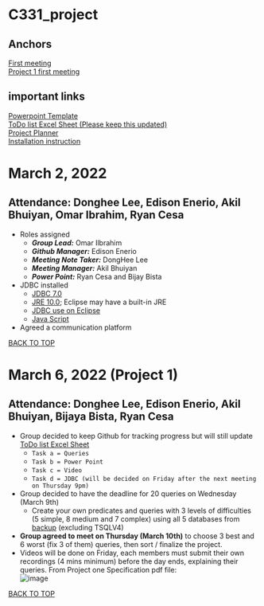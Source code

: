# <a name = "top">C331_project</a>

## Anchors
[First meeting](#first) <br>
[Project 1 first meeting](#Project1First)

## important links
[Powerpoint Template](https://1drv.ms/p/s!AuYD2nOb2dkVhsExjLmWe_LGs_YRPw?e=Py6bp9)
<br>
[ToDo list Excel Sheet (Please keep this updated)](https://1drv.ms/x/s!AuYD2nOb2dkVhsEFkoTiiL9s8lO0FA?e=2Tv9EP)
<br>
[Project Planner](https://1drv.ms/x/s!AuYD2nOb2dkVhsEJYzYu4ugYwPCERQ?e=NccfcD)
<br>
[Installation instruction](
https://learn-us-east-1-prod-fleet02-xythos.content.blackboardcdn.com/61aab133e7df2/41757336?X-Blackboard-Expiration=1646287200000&X-Blackboard-Signature=7nVCTaaeKJF4WXMsnkThw0SIR8JeUOJzg8mcMSKjBjg%3D&X-Blackboard-Client-Id=100211&response-cache-control=private%2C%20max-age%3D21600&response-content-disposition=inline%3B%20filename%2A%3DUTF-8%27%27Microsoft%2520JDBC%2520Driver%2520for%2520SQL%2520Server.pdf&response-content-type=application%2Fpdf&X-Amz-Security-Token=IQoJb3JpZ2luX2VjENL%2F%2F%2F%2F%2F%2F%2F%2F%2F%2FwEaCXVzLWVhc3QtMSJGMEQCIC8%2Fjnzk%2FHgK7ewkIK2q2yMCpvdbc4t5%2FWzHVOg9NSLDAiAYgU%2FRpJE0Z9uPAMOS9x6JFteX2oNmiYnKyAH01zMR6Sr6Awg7EAIaDDYzNTU2NzkyNDE4MyIMtE2%2FHScsm1aPzq4UKtcDW262O4sR0Sb4WI%2FlqyfMqDpBt2CzGlaTkirTXjFyMtLFvtbIMO%2BRSTBP%2F91SiiiWLqXfx0mD6PH7ag%2FHrROdmkgTXJGD1BKtUn9bSPYFLeBacwD6lSe0QEGDCI9gPdb0Q3A3bmqqPw8xqa3CYEuB5E5rolhy5kAUe0h3iWdQvPT8weBtDQHRw06hexMPPe1CSnnpgqoMMeQsW8%2Fp%2BiLATjFNm9mkCaKNTMegWfRhBjLzBUIM6Zj2SeG0Dgk0f1fKdLsfEdgjvdExb1zwFdPqG1aETcJWZjJyaH4GWjlJ%2BNdnC2BMecTu7VuKXj2SdJTaG3S8qntcvO%2BLAThJpAlirQJkBuZNsxT89ms1W1ToP%2BrHj5GnsVP4lNnIwRf7miwlHkYHIbMKj2ChybEU4YcjIG9IsipzmWL%2Fl2iVe%2FpixZQus8ltl9l8hmPLVQSa2RMe92QGlf8hATdVNJ%2BSKxHEl87Bc9CekEs8UzkydQupvq5UKOsa3HBMvM1qGjdSV6qmV2mRarlQDnpWcfvNmnTzS0k0Vw%2Bf9%2F0f3LvjilxbfcfPL72SKw6%2FWE1TvWNGgQ0DgEsXmo7%2BG6pQZ1GXMl%2FzrVFrp6%2F9vGtod93IfYj91vnaJ%2BlOKP5TMMCwgJEGOqYB9llJ6kXC7XSCxrzlgTFHo4FLZg6%2F7tX6FzoB6SHcuqmaNnQ8kBKdgD%2BOqzLlKJWpHW0NBcHV%2FsR3QNux%2Bn%2F0SmXuoDjTtmU%2F2ZCBHFWZ0zbYj66ZTjQZxptKFJEHpGLZxr1NdzKYsaU37b%2Fc3AlpCosBVxYsz8XDboq%2FCvBVt7EhC3Rv8kiKCk8qCoASgzcLO1%2FX3UeZZjyLJZ8stPp5pMBX7qKxAA%3D%3D&X-Amz-Algorithm=AWS4-HMAC-SHA256&X-Amz-Date=20220303T000000Z&X-Amz-SignedHeaders=host&X-Amz-Expires=21600&X-Amz-Credential=ASIAZH6WM4PLSLZSTM2X%2F20220303%2Fus-east-1%2Fs3%2Faws4_request&X-Amz-Signature=f40e5c2faf9b57a695d6cdc7d53e72e6c75827acdbcdc8753c89a9abe30bb5f3)


<a name="first"><h1>March 2, 2022</h1></a>
<h2>Attendance: Donghee Lee, Edison Enerio, Akil Bhuiyan, Omar Ibrahim, Ryan Cesa </h2>

* Roles assigned
  - ***Group Lead:*** Omar Ilbrahim
  - ***Github Manager:*** Edison Enerio
  - ***Meeting Note Taker:*** DongHee Lee
  - ***Meeting Manager:*** Akil Bhuiyan
  - ***Power Point:*** Ryan Cesa and Bijay Bista
* JDBC installed
  - [JDBC 7.0](https://www.microsoft.com/en-us/download/details.aspx?id=57175)
  - [JRE 10.0](https://www.java.com/en/download/manual.jsp); Eclipse may have a built-in JRE
  - [JDBC use on Eclipse](https://www.youtube.com/watch?v=2i4t-SL1VsU&list=PLEAQNNR8IlB4R7NfqBY1frapYo97L6fOQ&index=2&ab_channel=luv2code)
  - [Java Script](https://discord.com/channels/948760909092892703/948760909092892706/948778936194703400)
* Agreed a communication platform

[BACK TO TOP](#top)


<a name="Project1First"><h1>March 6, 2022 (Project 1)</h1></a>
<h2>Attendance: Donghee Lee, Edison Enerio, Akil Bhuiyan, Bijaya Bista, Ryan Cesa</h2>

* Group decided to keep Github for tracking progress but will still update [ToDo list Excel Sheet](https://1drv.ms/x/s!AuYD2nOb2dkVhsEFkoTiiL9s8lO0FA?e=2Tv9EP)
  - ```Task a = Queries```
  - ```Task b = Power Point```
  - ```Task c = Video```
  - ```Task d = JDBC (will be decided on Friday after the next meeting on Thursday 9pm)```
* Group decided to have the deadline for 20 queries on Wednesday (March 9th)
  - Create your own predicates and queries with 3 levels of difficulties (5 simple, 8 medium and 7 complex) using all 5 databases from [backup](https://www.dropbox.com/sh/g90mrga4t6irtcp/AAAZ7Nhd-67EP1DpY22ez5fCa/CSCI331-backup?dl=0&subfolder_nav_tracking=1) (excluding TSQLV4)
* <b>Group agreed to meet on Thursday (March 10th)</b> to choose 3 best and 6 worst (fix 3 of them) queries, then sort / finalize the project.
* Videos will be done on Friday, each members must submit their own recordings (4 mins minimum) before the day ends, explaining their queries. From Project one Specification pdf file: <br>
![image](https://user-images.githubusercontent.com/31665473/156972585-2fc55837-4749-4f97-823b-63be1589530d.png)

[BACK TO TOP](#top)
